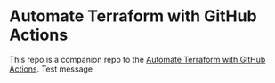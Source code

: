 # Automate Terraform with GitHub Actions


This repo is a companion repo to the [Automate Terraform with GitHub Actions](https://learn.hashicorp.com/tutorials/terraform/github-actions?in=terraform/automation).
Test message
